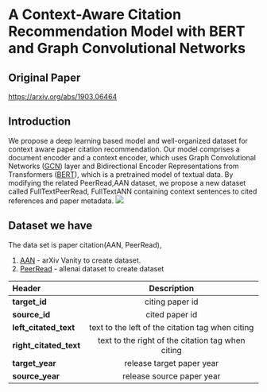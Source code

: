 # A Context-Aware Citation Recommendation Model with BERT and Graph Convolutional Networks

## Original Paper
 https://arxiv.org/abs/1903.06464
## Introduction
We propose a deep learning based model and well-organized dataset for context aware paper citation recommendation. Our model comprises a document encoder and a context encoder, which uses Graph Convolutional Networks ([GCN](https://arxiv.org/abs/1611.07308)) layer and Bidirectional Encoder Representations from Transformers ([BERT](https://arxiv.org/abs/1810.04805)), which is a pretrained model of textual data. By modifying the related PeerRead,AAN dataset, we propose a new dataset called FullTextPeerRead, FullTextANN containing context sentences to cited references and paper metadata.
![](https://i.imgur.com/FzmbImx.png)


## Dataset we have
The data set is paper citation(AAN, PeerRead),
1. [AAN](https://www.arxiv-vanity.com/) - arXiv Vanity to create dataset.
2. [PeerRead](https://github.com/allenai/PeerRead) - allenai dataset to create dataset 

|  Header        | Description     | 
| :------------- | :----------: |
|  <strong>target_id</strong> | citing paper id   | 
|  <strong>source_id</strong> | cited paper id   | 
|  <strong>left_citated_text</strong> | text to the left of the citation tag when citing    |
|  <strong>right_citated_text</strong> | text to the right of the citation tag when citing   |
|  <strong>target_year</strong> | release target paper year   |
|  <strong>source_year</strong> | release source paper year |